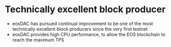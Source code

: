  **Technically excellent** block producer
===

 * eosDAC has pursued continual improvement to be one of the most technically excellent block producers since the very first testnet
 * eosDAC provides high CPU performance, to allow the EOS blockchain to reach the maximum TPS
